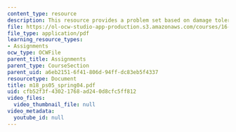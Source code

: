 ```yaml
---
content_type: resource
description: This resource provides a problem set based on damage tolerance requirements.
file: https://ol-ocw-studio-app-production.s3.amazonaws.com/courses/16-01-unified-engineering-i-ii-iii-iv-fall-2005-spring-2006/cfb52f3f43021768ad240d8cfc5ff812_m18_ps05_spring04.pdf
file_type: application/pdf
learning_resource_types:
- Assignments
ocw_type: OCWFile
parent_title: Assignments
parent_type: CourseSection
parent_uid: a6eb2151-6f41-806d-94ff-dc83eb5f4337
resourcetype: Document
title: m18_ps05_spring04.pdf
uid: cfb52f3f-4302-1768-ad24-0d8cfc5ff812
video_files:
  video_thumbnail_file: null
video_metadata:
  youtube_id: null
---
```

